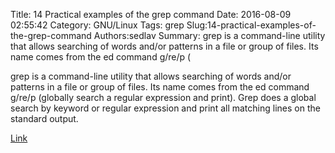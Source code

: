 Title: 14 Practical examples of the grep command
Date: 2016-08-09 02:55:42
Category: GNU/Linux
Tags: grep
Slug:14-practical-examples-of-the-grep-command
Authors:sedlav
Summary: grep is a command-line utility that allows searching of words and/or patterns in a file or group of files. Its name comes from the ed command g/re/p (

grep is a command-line utility that allows searching of words and/or patterns in a file or group of files. Its name comes from the ed command g/re/p (globally search a regular expression and print). Grep does a global search by keyword or regular expression and print all matching lines on the standard output.

[Link](http://www.librebyte.net/en/gnulinux/14-practical-examples-of-the-grep-command/)
